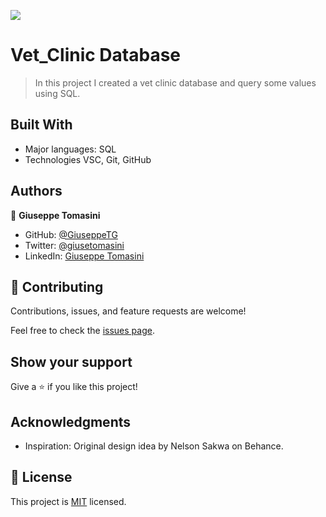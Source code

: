 ![](https://img.shields.io/badge/Microverse-blueviolet)

# Vet_Clinic Database

> In this project I created a vet clinic database and query some values using SQL.

## Built With

- Major languages: SQL
- Technologies VSC, Git, GitHub

## Authors

👤 **Giuseppe Tomasini**

- GitHub: [@GiuseppeTG](https://github.com/GiuseppeTG)
- Twitter: [@giusetomasini](https://twitter.com/giusetomasini)
- LinkedIn: [Giuseppe Tomasini](https://www.linkedin.com/in/giuseppe-tomasini-67ba101a8/)

## 🤝 Contributing

Contributions, issues, and feature requests are welcome!

Feel free to check the [issues page](../../issues/).

## Show your support

Give a ⭐️ if you like this project!

## Acknowledgments

- Inspiration: Original design idea by Nelson Sakwa on Behance.

## 📝 License

This project is [MIT](./MIT.md) licensed.
